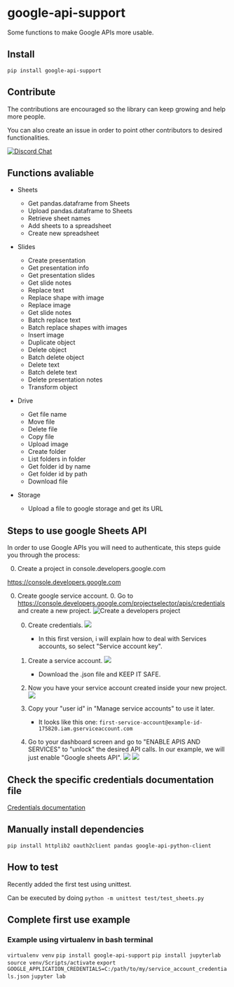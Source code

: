 # google-api-support

Some functions to make Google APIs more usable.

## Install

`pip install google-api-support`

## Contribute

The contributions are encouraged so the library can keep growing and help more people.

You can also create an issue in order to point other contributors to desired functionalities.

  <a href="https://discord.gg/ZByQsmxR" target="_blank">
    <img src="https://img.shields.io/discord/308323056592486420?logo=discord" alt="Discord Chat" />
  </a>

## Functions avaliable

* Sheets
  * Get pandas.dataframe from Sheets
  * Upload pandas.dataframe to Sheets
  * Retrieve sheet names
  * Add sheets to a spreadsheet
  * Create new spreadsheet
* Slides
  * Create presentation
  * Get presentation info
  * Get presentation slides
  * Get slide notes
  * Replace text
  * Replace shape with image
  * Replace image
  * Get slide notes
  * Batch replace text
  * Batch replace shapes with images
  * Insert image
  * Duplicate object
  * Delete object
  * Batch delete object
  * Delete text
  * Batch delete text
  * Delete presentation notes
  * Transform object
* Drive
  * Get file name
  * Move file
  * Delete file
  * Copy file
  * Upload image
  * Create folder
  * List folders in folder
  * Get folder id by name
  * Get folder id by path
  * Download file

* Storage
  * Upload a file to google storage and get its URL

## Steps to use google Sheets API

In order to use Google APIs you will need to authenticate, this steps guide you through the process:

0. Create a project in console.developers.google.com

<https://console.developers.google.com>

0. Create google service account.
    0. Go to <https://console.developers.google.com/projectselector/apis/credentials> and create a new project.
    ![Create a developers project](docs/img/create_project.PNG)

    0. Create credentials.
    ![](docs/img/choose_credentials.PNG)
        * In this first version, i will explain how to deal with Services accounts, so select "Service account key".

    0. Create a service account.
    ![](docs/img/create_service_account.PNG)
        * Download the .json file and KEEP IT SAFE.

    0. Now you have your service account created inside your new project.
    ![](docs/img/create_service_account.PNG)

    0. Copy your "user id" in "Manage service accounts" to use it later.
        * It looks like this one: `first-service-account@example-id-175820.iam.gserviceaccount.com`

    0. Go to your dashboard screen and go to "ENABLE APIS AND SERVICES" to "unlock" the desired API calls.
    In our example, we will just enable "Google sheets API".
    ![](docs/img/enable_apis.PNG)
    ![](docs/img/activate_sheets.PNG)

## Check the specific credentials documentation file

[Credentials documentation](/docs/setup_credentials.md)

## Manually install dependencies

`pip install httplib2 oauth2client pandas google-api-python-client`

## How to test

Recently added the first test using unittest.

Can be executed by doing `python -m unittest test/test_sheets.py`

## Complete first use example

### Example using virtualenv in bash terminal

`virtualenv venv`
`pip install google-api-support`
`pip install jupyterlab`
`source venv/Scripts/activate`
`export GOOGLE_APPLICATION_CREDENTIALS=C:/path/to/my/service_account_credentials.json`
`jupyter lab`
